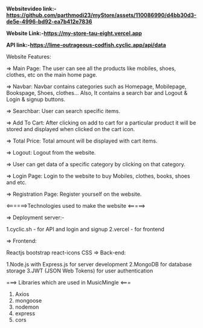 **Websitevideo link:-https://github.com/parthmodi23/myStore/assets/110086990/d4bb30d3-de5e-4996-bd92-ea7b412e7836**

**Website Link:-https://my-store-tau-eight.vercel.app**

**API link:-https://lime-outrageous-codfish.cyclic.app/api/data**

Website Features:

=> Main Page: The user can see all the products like mobiles, shoes, clothes, etc on the main home page.

=> Navbar: Navbar contains categories such as Homepage, Mobilepage, Bookspage, Shoes, clothes... Also, It contains a search bar and Logout & Login & signup buttons.

=> Searchbar: User can search specific items.

=> Add To Cart: After clicking on add to cart for a particular product it will be stored and displayed when clicked on the cart icon.

=> Total Price: Total amount will be displayed with cart items.

=> Logout: Logout from the website.

=> User can get data of a specific category by clicking on that category.

=> Login Page: Login to the website to buy Mobiles, clothes, books, shoes and etc.

=> Registration Page: Register yourself on the website.

<======>Technologies used to make the website <=====>

=> Deployment server:-

1.cyclic.sh - for API and login and signup
2.vercel - for frontend

=> Frontend:

Reactjs
bootstrap
react-icons
CSS
=> Back-end:

1.Node.js with Express.js for server development
2.MongoDB for database storage 
3.JWT (JSON Web Tokens) for user authentication

===> Libraries which are used in MusicMingle <===

1. Axios
2. mongoose
3. nodemon 
4. express 
5. cors
